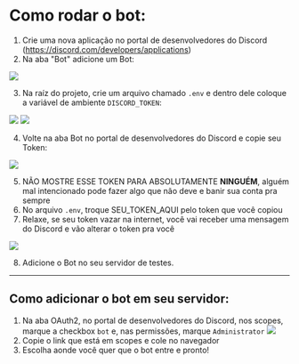 # Como rodar o bot:
1. Crie uma nova aplicação no portal de desenvolvedores do Discord (https://discord.com/developers/applications)
2. Na aba "Bot" adicione um Bot:

![](https://i.ibb.co/fXbdGj3/image.png)

3. Na raíz do projeto, crie um arquivo chamado `.env` e dentro dele coloque a variável de ambiente `DISCORD_TOKEN`:

![](https://i.ibb.co/t49CDtf/image.png) ![](https://i.ibb.co/f81JvkR/image.png)

4. Volte na aba Bot no portal de desenvolvedores do Discord e copie seu Token:

![](https://i.ibb.co/BTwwSng/image.png)

5. NÃO MOSTRE ESSE TOKEN PARA ABSOLUTAMENTE **NINGUÉM**, alguém mal intencionado pode fazer algo que não deve e banir sua conta pra sempre
6. No arquivo `.env`, troque SEU_TOKEN_AQUI pelo token que você copiou
7. Relaxe, se seu token vazar na internet, você vai receber uma mensagem do Discord e vão alterar o token pra você

![](https://i.ibb.co/WtSCWV5/image.png)

8. Adicione o Bot no seu servidor de testes.

---

## Como adicionar o bot em seu servidor:
1. Na aba OAuth2, no portal de desenvolvedores do Discord, nos scopes, marque a checkbox `bot` e, nas permissões, marque `Administrator`
![](https://i.ibb.co/g7k9M0r/image.png)
2. Copie o link que está em scopes e cole no navegador
3. Escolha aonde você quer que o bot entre e pronto!
